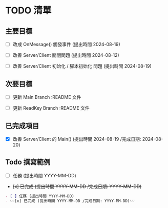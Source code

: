 # TODO 清單

## 主要目標

- [ ] 改成 OnMessage() 觸發事件 (提出時間 2024-08-19)
- [ ] 改善 Server/Client 關閉問題 (提出時間 2024-08-12)
- [ ] 改善 Server/Client 初始化 / 腳本初始化 問題 (提出時間 2024-08-19)

 

## 次要目標

- [ ] 更新 Main Branch :README 文件
- [ ] 更新 ReadKey Branch :README 文件


## 已完成項目

- [x] 改善 Server/Client 的 Main() (提出時間 2024-08-19 /完成日期: 2024-08-20)


## Todo 撰寫範例

- [ ] 任務 (提出時間 YYYY-MM-DD)
- ~~[x] 已完成 (提出時間 YYYY-MM-DD /完成日期: YYYY-MM-DD)~~

```markdown
- [ ] 任務 (提出時間 YYYY-MM-DD)
- ~~[x] 已完成 (提出時間 YYYY-MM-DD /完成日期: YYYY-MM-DD)~~
```
